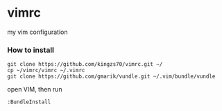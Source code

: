 vimrc
=====

my vim configuration
### How to install

    git clone https://github.com/kingzs70/vimrc.git ~/
    cp ~/vimrc/vimrc ~/.vimrc
    git clone https://github.com/gmarik/vundle.git ~/.vim/bundle/vundle

open VIM, then run

    :BundleInstall
